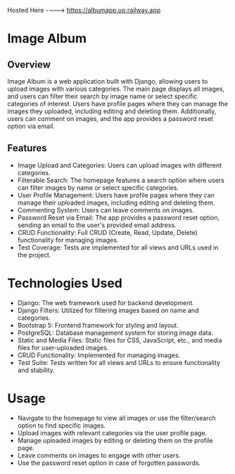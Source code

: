 Hosted Here ----> https://albumapp.up.railway.app

# **Image Album**

## **Overview**

Image Album is a web application built with Django, allowing users to upload images with various categories. The main page displays all images, and users can filter their search by image name or select specific categories of interest. Users have profile pages where they can manage the images they uploaded, including editing and deleting them. Additionally, users can comment on images, and the app provides a password reset option via email.

## **Features**

- Image Upload and Categories: Users can upload images with different categories.
- Filterable Search: The homepage features a search option where users can filter images by name or select specific categories.
- User Profile Management: Users have profile pages where they can manage their uploaded images, including editing and deleting them.
- Commenting System: Users can leave comments on images.
- Password Reset via Email: The app provides a password reset option, sending an email to the user's provided email address.
- CRUD Functionality: Full CRUD (Create, Read, Update, Delete) functionality for managing images.
- Test Coverage: Tests are implemented for all views and URLs used in the project.

# **Technologies Used**

- Django: The web framework used for backend development.
- Django Filters: Utilized for filtering images based on name and categories.
- Bootstrap 5: Frontend framework for styling and layout.
- PostgreSQL: Database management system for storing image data.
- Static and Media Files: Static files for CSS, JavaScript, etc., and media files for user-uploaded images.
- CRUD Functionality: Implemented for managing images.
- Test Suite: Tests written for all views and URLs to ensure functionality and stability.

# **Usage**

- Navigate to the homepage to view all images or use the filter/search option to find specific images.
- Upload images with relevant categories via the user profile page.
- Manage uploaded images by editing or deleting them on the profile page.
- Leave comments on images to engage with other users.
- Use the password reset option in case of forgotten passwords.

